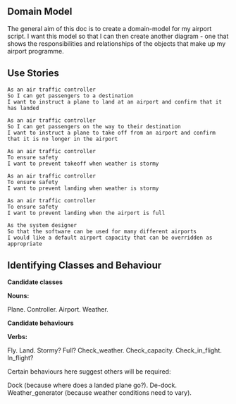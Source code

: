 

## Domain Model ##

The general aim of this doc is to create a domain-model for my airport script.
I want this model so that I can then create another diagram - one that shows the
responsibilities and relationships of the objects that make up my airport programme.

## Use Stories ##

```
As an air traffic controller
So I can get passengers to a destination
I want to instruct a plane to land at an airport and confirm that it has landed

As an air traffic controller
So I can get passengers on the way to their destination
I want to instruct a plane to take off from an airport and confirm that it is no longer in the airport

As an air traffic controller
To ensure safety
I want to prevent takeoff when weather is stormy

As an air traffic controller
To ensure safety
I want to prevent landing when weather is stormy

As an air traffic controller
To ensure safety
I want to prevent landing when the airport is full

As the system designer
So that the software can be used for many different airports
I would like a default airport capacity that can be overridden as appropriate

```


## Identifying Classes and Behaviour ##

__Candidate classes__

__Nouns:__

Plane. Controller. Airport. Weather.

__Candidate behaviours__

__Verbs:__

Fly. Land. Stormy? Full? Check_weather. Check_capacity. Check_in_flight. In_flight?

Certain behaviours here suggest others will be required:

Dock (because where does a landed plane go?). De-dock. Weather_generator (because
weather conditions need to vary).
